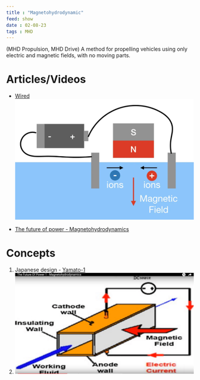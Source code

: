 ```yaml
---
title : "Magnetohydrodynamic"
feed: show
date : 02-08-23
tags : MHD
---
```

(MHD Propulsion, MHD Drive) A method for propelling vehicles using only electric and magnetic fields, with no moving parts.
# Articles/Videos
- [Wired](https://www.wired.com/story/the-magnetohydrodynamic-drive-is-realand-you-can-build-one/)
![100x100](notes/aviation/images/MHD.png)

- [The future of power - Magnetohydrodynamics](https://www.youtube.com/watch?v=xg8I1Lrbcd0 )


# Concepts

1. Japanese design - [Yamato-1](https://en.wikipedia.org/wiki/Yamato_1)
3. ![100x100](notes/aviation/images/MHD2.png)